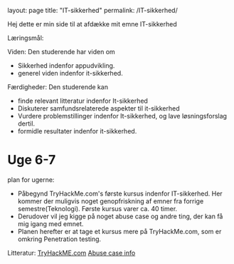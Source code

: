 layout: page
title: "IT-sikkerhed"
permalink: /IT-sikkerhed/

Hej dette er min side til at afdække mit emne IT-sikkerhed

Læringsmål:

Viden:
Den studerende har viden om
- Sikkerhed indenfor appudvikling.
- generel viden indenfor it-sikkerhed.

Færdigheder:
Den studerende kan
- finde relevant litteratur indenfor It-sikkerhed
- Diskuterer samfundsrelaterede aspekter til it-sikkerhed
- Vurdere problemstillinger indenfor It-sikkerhed, og lave løsningsforslag dertil.
- formidle resultater indenfor it-sikkerhed.



# Uge 6-7
plan for ugerne:
- Påbegynd TryHackMe.com's første kursus indenfor IT-sikkerhed. Her kommer der muligvis noget genopfriskning af emner fra forrige semestre(Teknologi). Første kursus varer ca. 40 timer.
- Derudover vil jeg kigge på noget abuse case og andre ting, der kan få mig igang med emnet.
- Planen herefter er at tage et kursus mere på TryHackMe.com, som er omkring Penetration testing.


Litteratur:
[TryHackME.com](https://tryhackme.com/)
[Abuse case info](https://cheatsheetseries.owasp.org/cheatsheets/Abuse_Case_Cheat_Sheet.html)



